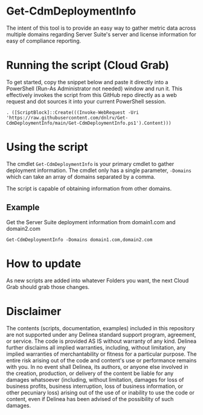 # Get-CdmDeploymentInfo
The intent of this tool is to provide an easy way to gather metric data across multiple domains regarding Server Suite's server and license information for easy of compliance reporting.

# Running the script (Cloud Grab)

To get started, copy the snippet below and paste it directly into a PowerShell (Run-As Administrator not needed) window and run it. This effectively invokes the script from this GitHub repo directly as a web request and dot sources it into your current PowerShell session.

```
. ([ScriptBlock]::Create(((Invoke-WebRequest -Uri 'https://raw.githubusercontent.com/dnlrv/Get-CdmDeploymentInfo/main/Get-CdmDeploymentInfo.ps1').Content)))
```

# Using the script

The cmdlet `Get-CdmDeploymentInfo` is your primary cmdlet to gather deployment information. The cmdlet only has a single parameter, `-Domains` which can take an array of domains separated by a comma.

The script is capable of obtaining information from other domains.

## Example

Get the Server Suite deployment information from domain1.com and domain2.com
```
Get-CdmDeploymentInfo -Domains domain1.com,domain2.com
```

# How to update

As new scripts are added into whatever Folders you want, the next Cloud Grab should grab those changes.

# Disclaimer

The contents (scripts, documentation, examples) included in this repository are not supported under any Delinea standard support program, agreement, or service. The code is provided AS IS without warranty of any kind. Delinea further disclaims all implied warranties, including, without limitation, any implied warranties of merchantability or fitness for a particular purpose. The entire risk arising out of the code and content's use or performance remains with you. In no event shall Delinea, its authors, or anyone else involved in the creation, production, or delivery of the content be liable for any damages whatsoever (including, without limitation, damages for loss of business profits, business interruption, loss of business information, or other pecuniary loss) arising out of the use of or inability to use the code or content, even if Delinea has been advised of the possibility of such damages.

